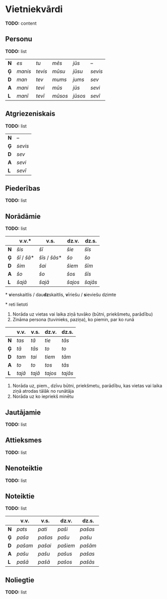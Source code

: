 Vietniekvārdi
=============

**TODO:** content

Personu
-------

**TODO:** list

|       |         |         |         |         |         |
| ---   | ---     | ---     | ---     | ---     | ---     |
| **N** | *es*    | *tu*    | *mēs*   | *jūs*   | –       |
| **Ģ** | *manis* | *tevis* | *mūsu*  | *jūsu*  | *sevis* |
| **D** | *man*   | *tev*   | *mums*  | *jums*  | *sev*   |
| **A** | *mani*  | *tevi*  | *mūs*   | *jūs*   | *sevi*  |
| **L** | *manī*  | *tevī*  | *mūsos* | *jūsos* | *sevī*  |

Atgriezeniskais
---------------

**TODO:** list

|       |         |
| ---   | ---     |
| **N** | –       |
| **Ģ** | *sevis* |
| **D** | *sev*   |
| **A** | *sevi*  |
| **L** | *sevī*  |

Piederības
---------

**TODO:** list

Norādāmie
---------

**TODO:** list

|       | v.v.\*        | v.s.            | dz.v.   | dz.s.   |
| ---   | ---           | ---             | ---     | ---     |
| **N** | *šis*         | *šī*            | *šie*   | *šīs*   |
| **Ģ** | *šī* / *šā*\* | *šīs* / *šās*\* | *šo*    | *šo*    |
| **D** | *šim*         | *šai*           | *šiem*  | *šīm*   |
| **A** | *šo*          | *šo*            | *šos*   | *šīs*   |
| **L** | *šajā*        | *šajā*          | *šajos* | *šajās* |

\* **v**ienskaitlis / dau**dz**skaitlis, **v**īriešu / **s**ieviešu dzimte

\* reti lietoti

1. Norāda uz vietas vai laika ziņā tuvāko (būtni, priekšmetu, parādību)
2. Zināma persona (tuvinieks, paziņa), ko piemin, par ko runā

|       | v.v.   | v.s.   | dz.v.   | dz.s.   |
| ---   | ---    | ---    | ---     | ---     |
| **N** | *tas*  | *tā*   | *tie*   | *tās*   |
| **Ģ** | *tā*   | *tās*  | *to*    | *to*    |
| **D** | *tam*  | *tai*  | *tiem*  | *tām*   |
| **A** | *to*   | *to*   | *tos*   | *tās*   |
| **L** | *tajā* | *tajā* | *tajos* | *tajās* |

1. Norāda uz, piem., dzīvu būtni, priekšmetu, parādību,
kas vietas vai laika ziņā atrodas tālāk no runātāja
2. Norāda uz ko iepriekš minētu

Jautājamie
----------

**TODO:** list

Attieksmes
---------

**TODO:** list

Nenoteiktie
---------

**TODO:** list

Noteiktie
---------

**TODO:** list

|       | v.v.    | v.s.    | dz.v.    | dz.s.   |
| ---   | ---     | ---     | ---      | ---     |
| **N** | *pats*  | *pati*  | *paši*   | *pašas* |
| **Ģ** | *paša*  | *pašas* | *pašu*   | *pašu*  |
| **D** | *pašam* | *pašai* | *pašiem* | *pašām* |
| **A** | *pašu*  | *pašu*  | *pašus*  | *pašas* |
| **L** | *pašā*  | *pašā*  | *pašos*  | *pašās* |

Noliegtie
---------

**TODO:** list
